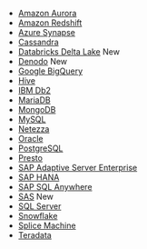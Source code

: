 <ul>
<li><a href="{{"/data-integrate/dataflow/dataflow-amazon-aurora.html" | prepend: site.baseurl}}">Amazon Aurora</a></li>
<li><a href="{{"/data-integrate/dataflow/dataflow-amazon-redshift.html" | prepend: site.baseurl}}">Amazon Redshift</a></li>
<li><a href="{{"/data-integrate/dataflow/dataflow-azure-synapse.html" | prepend: site.baseurl}}">Azure Synapse</a></li>
<li><a href="{{"/data-integrate/dataflow/dataflow-cassandra.html" | prepend: site.baseurl}}">Cassandra</a></li>
<li><a href="{{"/data-integrate/dataflow/dataflow-databricks-delta-lake.html" | prepend: site.baseurl}}">Databricks Delta Lake</a> <span class="label label-beta">New</span></li>
<li><a href="{{"/data-integrate/dataflow/dataflow-denodo.html" | prepend: site.baseurl}}">Denodo</a> <span class="label label-beta">New</span></li>
<li><a href="{{"/data-integrate/dataflow/dataflow-google-bigquery.html" | prepend: site.baseurl}}">Google BigQuery</a></li>
<li><a href="{{"/data-integrate/dataflow/dataflow-hive.html" | prepend: site.baseurl}}">Hive</a></li>
<li><a href="{{"/data-integrate/dataflow/dataflow-ibm-db2.html" | prepend: site.baseurl}}">IBM Db2</a></li>
<li><a href="{{"/data-integrate/dataflow/dataflow-mariadb.html" | prepend: site.baseurl}}">MariaDB</a></li>
<li><a href="{{"/data-integrate/dataflow/dataflow-mongodb.html" | prepend: site.baseurl}}">MongoDB</a></li>
<li><a href="{{"/data-integrate/dataflow/dataflow-mysql.html" | prepend: site.baseurl}}">MySQL</a></li>
<li><a href="{{"/data-integrate/dataflow/dataflow-netezza.html" | prepend: site.baseurl}}">Netezza</a></li>
<li><a href="{{"/data-integrate/dataflow/dataflow-oracle.html" | prepend: site.baseurl}}">Oracle</a></li>
<li><a href="{{"/data-integrate/dataflow/dataflow-postgresql.html" | prepend: site.baseurl}}">PostgreSQL</a></li>
<li><a href="{{"/data-integrate/dataflow/dataflow-presto.html" | prepend: site.baseurl}}">Presto</a></li>
<li><a href="{{"/data-integrate/dataflow/dataflow-sap-adaptive-server-enterprise.html" | prepend: site.baseurl}}">SAP Adaptive Server Enterprise</a></li>
<li><a href="{{"/data-integrate/dataflow/dataflow-sap-hana.html" | prepend: site.baseurl}}">SAP HANA</a></li>
<li><a href="{{"/data-integrate/dataflow/dataflow-sap-sql-anywhere.html" | prepend: site.baseurl}}">SAP SQL Anywhere</a></li>
<li><a href="{{"/data-integrate/dataflow/dataflow-sas.html" | prepend: site.baseurl}}">SAS</a> <span class="label label-beta">New</span></li>
<li><a href="{{"/data-integrate/dataflow/dataflow-sql-server.html" | prepend: site.baseurl}}">SQL Server</a></li>
<li><a href="{{"/data-integrate/dataflow/dataflow-snowflake.html" | prepend: site.baseurl}}">Snowflake</a></li>
<li><a href="{{"/data-integrate/dataflow/dataflow-splice-machine.html" | prepend: site.baseurl}}">Splice Machine</a></li>
<li><a href="{{"/data-integrate/dataflow/dataflow-teradata.html" | prepend: site.baseurl}}">Teradata</a></li>
</ul>
